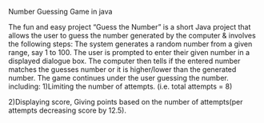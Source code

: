 Number Guessing Game in java

The fun and easy project “Guess the Number” is a short Java project that allows the user to guess the number generated by the computer & involves the following steps:
The system generates a random number from a given range, say 1 to 100.
The user is prompted to enter their given number in a displayed dialogue box.
The computer then tells if the entered number matches the guesses number or it is higher/lower than the generated number.
The game continues under the user guessing the number.
including:
1)Limiting the number of attempts. (i.e. total attempts = 8)

2)Displaying score, Giving points based on the number of attempts(per attempts decreasing score by 12.5).
